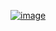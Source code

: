 [![image](https://s3.us-west-2.amazonaws.com/secure.notion-static.com/b073d8e1-8321-4f20-bc51-7d498f4bcf71/Email.Banner_468x60px-conf.strapi.iox2.png?X-Amz-Algorithm=AWS4-HMAC-SHA256&X-Amz-Credential=AKIAT73L2G45O3KS52Y5%2F20210317%2Fus-west-2%2Fs3%2Faws4_request&X-Amz-Date=20210317T124956Z&X-Amz-Expires=86400&X-Amz-Signature=904aebdcc7ba6832a6fc9dbc506072af9299f9aa91c52dfabc9b041f15cf72d0&X-Amz-SignedHeaders=host&response-content-disposition=filename%20%3D%22Email.Banner_468x60px-conf.strapi.iox2.png%22)](https://conf.strapi.io/)
